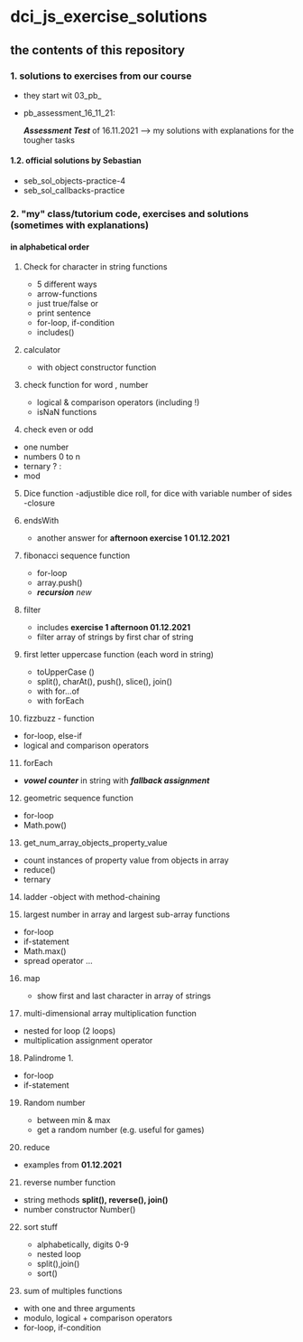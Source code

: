 # dci_js_exercise_solutions

## the contents of this repository

### 1. solutions to exercises from our course 

- they start wit 03_pb_

- pb_assessment_16_11_21:

   ***Assessment Test*** of 16.11.2021
   --> my solutions with explanations for the tougher tasks

#### 1.2. official solutions by Sebastian

- seb_sol_objects-practice-4
- seb_sol_callbacks-practice

### 2. "my" class/tutorium code, exercises and solutions (sometimes with explanations)

#### in alphabetical order 

1. Check for character in string functions
   - 5 different ways
   - arrow-functions
   - just true/false or
   - print sentence
   - for-loop, if-condition
   - includes()

2. calculator
   - with object constructor function 

3. check function for word , number
   - logical & comparison operators (including !)
   - isNaN functions

4. check even or odd 
  - one number
  - numbers 0 to n
  - ternary ? : 
  - mod

5. Dice function
   -adjustible dice roll, for dice with variable number of sides
   -closure   

6. endsWith  
   - another answer for **afternoon exercise 1 01.12.2021**

7. fibonacci sequence function
   - for-loop
   - array.push()
   - ***recursion*** _new_

8. filter
   - includes **exercise 1 afternoon 01.12.2021**   
   - filter array of strings by first char of string

9. first letter uppercase function (each word in string)
   - toUpperCase ()
   - split(), charAt(), push(), slice(), join()
   - with for...of
   - with forEach

10. fizzbuzz - function
   - for-loop, else-if
   - logical and comparison operators   

11. forEach   
   - ***vowel counter*** in string with ***fallback assignment***

12. geometric sequence function 
   - for-loop 
   - Math.pow()

13. get_num_array_objects_property_value
   - count instances of property value from objects in array
   - reduce()  
   - ternary 

14. ladder
    -object with method-chaining

15. largest number in array and
   largest sub-array functions
   - for-loop   
   - if-statement
   - Math.max()
   - spread operator ...

16. map
    - show first and last character in array of strings

17. multi-dimensional array multiplication function
   - nested for loop (2 loops)
   - multiplication assignment operator

18. Palindrome 1.
   - for-loop   
   - if-statement

19. Random number 
    - between min & max
    - get a random number (e.g. useful for games)   

20. reduce
   - examples from **01.12.2021**

21. reverse number function
   - string methods
     **split(), reverse(), join()**
   - number constructor
     Number()   

22. sort stuff
    - alphabetically, digits 0-9
    - nested loop
    - split(),join()
    - sort()     

23. sum of multiples functions
   - with one and three arguments
   - modulo, logical + comparison operators
   - for-loop, if-condition       
 
